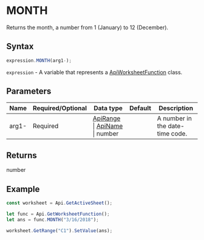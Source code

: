 # MONTH

Returns the month, a number from 1 (January) to 12 (December).

## Syntax

```javascript
expression.MONTH(arg1-);
```

`expression` - A variable that represents a [ApiWorksheetFunction](../ApiWorksheetFunction.md) class.

## Parameters

| **Name** | **Required/Optional** | **Data type** | **Default** | **Description** |
| ------------- | ------------- | ------------- | ------------- | ------------- |
| arg1- | Required | [ApiRange](../../ApiRange/ApiRange.md) \| [ApiName](../../ApiName/ApiName.md) \| number |  | A number in the date-time code. |

## Returns

number

## Example



```javascript editor-xlsx
const worksheet = Api.GetActiveSheet();

let func = Api.GetWorksheetFunction();
let ans = func.MONTH("3/16/2018"); 

worksheet.GetRange("C1").SetValue(ans);

```
